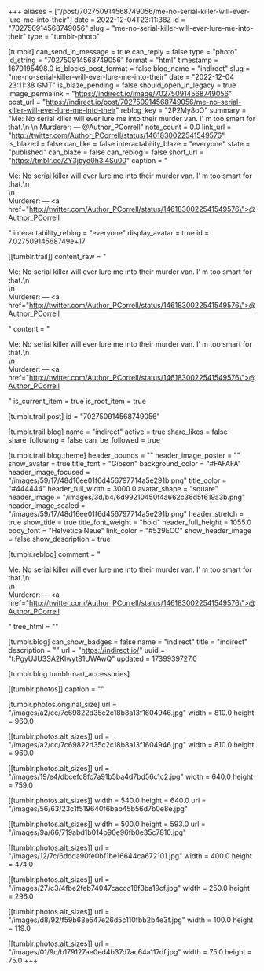 +++
aliases = ["/post/702750914568749056/me-no-serial-killer-will-ever-lure-me-into-their"]
date = 2022-12-04T23:11:38Z
id = "702750914568749056"
slug = "me-no-serial-killer-will-ever-lure-me-into-their"
type = "tumblr-photo"

[tumblr]
can_send_in_message = true
can_reply = false
type = "photo"
id_string = "702750914568749056"
format = "html"
timestamp = 1670195498.0
is_blocks_post_format = false
blog_name = "indirect"
slug = "me-no-serial-killer-will-ever-lure-me-into-their"
date = "2022-12-04 23:11:38 GMT"
is_blaze_pending = false
should_open_in_legacy = true
image_permalink = "https://indirect.io/image/702750914568749056"
post_url = "https://indirect.io/post/702750914568749056/me-no-serial-killer-will-ever-lure-me-into-their"
reblog_key = "2P2My8oO"
summary = "Me: No serial killer will ever lure me into their murder van. I' m too smart for that.\n \n Murderer: — @Author_PCorrell"
note_count = 0.0
link_url = "http://twitter.com/Author_PCorrell/status/1461830022541549576"
is_blazed = false
can_like = false
interactability_blaze = "everyone"
state = "published"
can_blaze = false
can_reblog = false
short_url = "https://tmblr.co/ZY3jbyd0h3l4Su00"
caption = "<p>Me: No serial killer will ever lure me into their murder van. I&rsquo; m too smart for that.\n<br/>\n<br/>Murderer: — <a href=\"http://twitter.com/Author_PCorrell/status/1461830022541549576\">@Author_PCorrell</a></p>"
interactability_reblog = "everyone"
display_avatar = true
id = 7.02750914568749e+17

[[tumblr.trail]]
content_raw = "<p>Me: No serial killer will ever lure me into their murder van. I’ m too smart for that.\n<br>\n<br>Murderer: — <a href=\"http://twitter.com/Author_PCorrell/status/1461830022541549576\">@Author_PCorrell</a></p>"
content = "<p>Me: No serial killer will ever lure me into their murder van. I&rsquo; m too smart for that.\n<br />\n<br />Murderer: &mdash; <a href=\"http://twitter.com/Author_PCorrell/status/1461830022541549576\">@Author_PCorrell</a></p>"
is_current_item = true
is_root_item = true

[tumblr.trail.post]
id = "702750914568749056"

[tumblr.trail.blog]
name = "indirect"
active = true
share_likes = false
share_following = false
can_be_followed = true

[tumblr.trail.blog.theme]
header_bounds = ""
header_image_poster = ""
show_avatar = true
title_font = "Gibson"
background_color = "#FAFAFA"
header_image_focused = "/images/59/17/48d16ee01f6d456797714a5e291b.png"
title_color = "#444444"
header_full_width = 3000.0
avatar_shape = "square"
header_image = "/images/3d/b4/6d99210450f4a662c36d5f619a3b.png"
header_image_scaled = "/images/59/17/48d16ee01f6d456797714a5e291b.png"
header_stretch = true
show_title = true
title_font_weight = "bold"
header_full_height = 1055.0
body_font = "Helvetica Neue"
link_color = "#529ECC"
show_header_image = false
show_description = true

[tumblr.reblog]
comment = "<p>Me: No serial killer will ever lure me into their murder van. I’ m too smart for that.\n<br>\n<br>Murderer: — <a href=\"http://twitter.com/Author_PCorrell/status/1461830022541549576\">@Author_PCorrell</a></p>"
tree_html = ""

[tumblr.blog]
can_show_badges = false
name = "indirect"
title = "indirect"
description = ""
url = "https://indirect.io/"
uuid = "t:PgyUJU3SA2Klwyt81UWAwQ"
updated = 1739939727.0

[tumblr.blog.tumblrmart_accessories]

[[tumblr.photos]]
caption = ""

[tumblr.photos.original_size]
url = "/images/a2/cc/7c69822d35c2c18b8a13f1604946.jpg"
width = 810.0
height = 960.0

[[tumblr.photos.alt_sizes]]
url = "/images/a2/cc/7c69822d35c2c18b8a13f1604946.jpg"
width = 810.0
height = 960.0

[[tumblr.photos.alt_sizes]]
url = "/images/19/e4/dbcefc8fc7a91b5ba4d7bd56c1c2.jpg"
width = 640.0
height = 759.0

[[tumblr.photos.alt_sizes]]
width = 540.0
height = 640.0
url = "/images/56/63/23c1f519640f6bab45b56d7b0e8e.jpg"

[[tumblr.photos.alt_sizes]]
width = 500.0
height = 593.0
url = "/images/9a/66/719abd1b014b90e96fb0e35c7810.jpg"

[[tumblr.photos.alt_sizes]]
url = "/images/12/7c/6ddda90fe0bf1be16644ca672101.jpg"
width = 400.0
height = 474.0

[[tumblr.photos.alt_sizes]]
url = "/images/27/c3/4fbe2feb74047caccc18f3ba19cf.jpg"
width = 250.0
height = 296.0

[[tumblr.photos.alt_sizes]]
url = "/images/d8/92/f59b63e547e26d5c110fbb2b4e3f.jpg"
width = 100.0
height = 119.0

[[tumblr.photos.alt_sizes]]
url = "/images/01/9c/b179127ae0ed4b37d7ac64a117df.jpg"
width = 75.0
height = 75.0
+++
